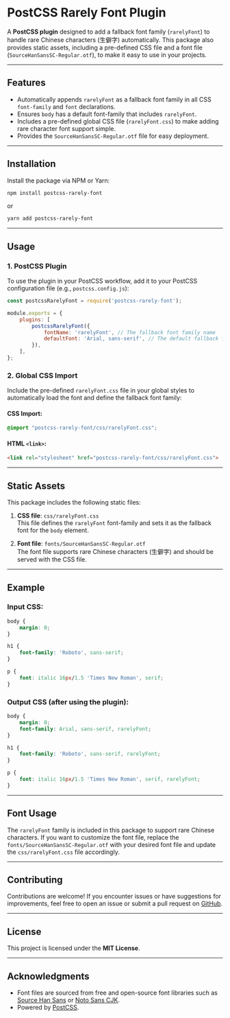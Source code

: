 # PostCSS Rarely Font Plugin

A **PostCSS plugin** designed to add a fallback font family (`rarelyFont`) to handle rare Chinese characters (生僻字) automatically. This package also provides static assets, including a pre-defined CSS file and a font file (`SourceHanSansSC-Regular.otf`), to make it easy to use in your projects.

---

## Features

- Automatically appends `rarelyFont` as a fallback font family in all CSS `font-family` and `font` declarations.
- Ensures `body` has a default font-family that includes `rarelyFont`.
- Includes a pre-defined global CSS file (`rarelyFont.css`) to make adding rare character font support simple.
- Provides the `SourceHanSansSC-Regular.otf` file for easy deployment.

---

## Installation

Install the package via NPM or Yarn:

```bash
npm install postcss-rarely-font
```

or

```bash
yarn add postcss-rarely-font
```

---

## Usage

### 1. PostCSS Plugin

To use the plugin in your PostCSS workflow, add it to your PostCSS configuration file (e.g., `postcss.config.js`):

```javascript
const postcssRarelyFont = require('postcss-rarely-font');

module.exports = {
    plugins: [
        postcssRarelyFont({
            fontName: 'rarelyFont', // The fallback font family name
            defaultFont: 'Arial, sans-serif', // The default fallback font
        }),
    ],
};
```

### 2. Global CSS Import

Include the pre-defined `rarelyFont.css` file in your global styles to automatically load the font and define the fallback font family:

#### CSS Import:

```css
@import "postcss-rarely-font/css/rarelyFont.css";
```

#### HTML `<link>`:

```html
<link rel="stylesheet" href="postcss-rarely-font/css/rarelyFont.css">
```

---

## Static Assets

This package includes the following static files:

1. **CSS file**: `css/rarelyFont.css`  
   This file defines the `rarelyFont` font-family and sets it as the fallback font for the `body` element.

2. **Font file**: `fonts/SourceHanSansSC-Regular.otf`  
   The font file supports rare Chinese characters (生僻字) and should be served with the CSS file.

---

## Example

### Input CSS:

```css
body {
    margin: 0;
}

h1 {
    font-family: 'Roboto', sans-serif;
}

p {
    font: italic 16px/1.5 'Times New Roman', serif;
}
```

### Output CSS (after using the plugin):

```css
body {
    margin: 0;
    font-family: Arial, sans-serif, rarelyFont;
}

h1 {
    font-family: 'Roboto', sans-serif, rarelyFont;
}

p {
    font: italic 16px/1.5 'Times New Roman', serif, rarelyFont;
}
```

---

## Font Usage

The `rarelyFont` family is included in this package to support rare Chinese characters. If you want to customize the font file, replace the `fonts/SourceHanSansSC-Regular.otf` with your desired font file and update the `css/rarelyFont.css` file accordingly.

---

## Contributing

Contributions are welcome! If you encounter issues or have suggestions for improvements, feel free to open an issue or submit a pull request on [GitHub](https://github.com/your-repo/postcss-rarely-font).

---

## License

This project is licensed under the **MIT License**.

---

## Acknowledgments

- Font files are sourced from free and open-source font libraries such as [Source Han Sans](https://github.com/adobe-fonts/source-han-sans) or [Noto Sans CJK](https://fonts.google.com/noto/specimen/Noto+Sans+SC).
- Powered by [PostCSS](https://postcss.org/).